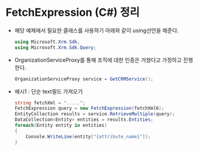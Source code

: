 # FetchExpression (C#) 정리

* 해당 예제에서 필요한 클래스를 사용하기 아래와 같이 using선언을 해준다.

  ```c#
  using Microsoft.Xrm.Sdk;
  using Microsoft.Xrm.Sdk.Query;
  ```

* OrganizationServiceProxy를 통해 조직에 대한 인증은 거쳤다고 가정하고 진행한다.

  ```c#
  OrganizationServiceProxy service = GetCRMService();
  ```

* 예시1 : 단순 text필드 가져오기

  ```c#
  string fetchXml = ".....";
  FetchExpression query = new FetchExpression(fetchXml6);
  EntityCollection results = service.RetrieveMultiple(query);
  DataCollection<Entity> entities = results.Entities;
  foreach(Entity entity in entities)
  {
      Console.WriteLine(entity["{attribute_name}"]);
  }
  ```

  

  
